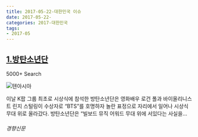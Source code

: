 ```yaml
---
title: 2017-05-22-대한민국 이슈
date: 2017-05-22-
categories: 2017-대한민국
tags: 
- 2017-05
---
```


[1.방탄소년단](http://news.khan.co.kr/kh_news/khan_art_view.html?artid=201705221830001&code=960802)
--

5000+ Search

![텐아시아](http://t0.gstatic.com/images?q=tbn:ANd9GcQLZE1cJE_RAcZyhY9DFexTKka9biO_MiW0gRhJ2bYH08qCNWdPCXkqjs3OIc33EDWcw1agxUcB)

이날 K팝 그룹 최초로 시상식에 참석한 방탄소년단은 영화배우 로건 폴과 바이올리니스트 린지 스털링이 수상자로 “BTS”를 호명하자 놀란 표정으로 자리에서 일어나 시상식 무대 위로 올라갔다. 방탄소년단은 “빌보드 뮤직 어워드 무대 위에 서있다는 사실을...
###### 경향신문

